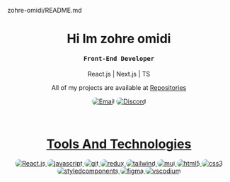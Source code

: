 zohre-omidi/README.md
<h1 align="center">
    Hi Im zohre omidi
</h1>

<div align="center">
    <h4 align="center"><samp>Front-End Developer</samp></h4>
    <p align="center">
React.js | Next.js | TS
</p>
</div>

<p align="center">
    All of my projects are available at <a href="https://github.com/ZohreScript" target="_blank">Repositories</a>
</p>

<p align="center">
    <a href="mailto:z.omidi74@gmail.com"><img src="https://img.shields.io/badge/Email-323540?style=for-the-badge&logo=protonmail&logoColor=5294E2" alt="Email" style="border-radius:15px"></a>
    <a href="https://www.linkedin.com/in/zohreh-omidi-53531921a/"><img src="https://img.shields.io/badge/LinkedIn-323540?style=for-the-badge&logo=LinkedIn&logoColor=5294E2" style="border-radius:15px" alt="Discord">
</p>

<br/>

<h1 align="center">
    Tools And Technologies
</h1>

<div align="center">   
    <img src="https://img.shields.io/badge/react-323540?style=for-the-badge&logo=react&logoColor=5294E2" alt="React.js" style="border-radius:15px"/>
    <img src="https://img.shields.io/badge/java%20script-323540?style=for-the-badge&logo=javascript&logoColor=5294E2" alt="javascript"  style="border-radius:15px"/>
    <img src="https://img.shields.io/badge/git-323540?style=for-the-badge&logo=git&logoColor=5294E2" alt="git" style="border-radius:15px"/>
    <img src="https://img.shields.io/badge/redux-323540?style=for-the-badge&logo=redux&logoColor=5294E2" alt="redux" style="border-radius:15px"/>
    <img src="https://img.shields.io/badge/tailwind%20css-323540?style=for-the-badge&logo=tailwind-css&logoColor=5294E2" alt="tailwind" style="border-radius:15px"/>
    <img src="https://img.shields.io/badge/material%20ui-323540?style=for-the-badge&logo=mui&logoColor=5294E2" alt="mui" style="border-radius:15px"/>
    <img src="https://img.shields.io/badge/html-323540?style=for-the-badge&logo=html5&logoColor=5294E2" alt="html5" style="border-radius:15px"/>
    <img src="https://img.shields.io/badge/css-323540?style=for-the-badge&logo=css3&logoColor=5294E2" alt="css3" style="border-radius:15px"/>
    <img src="https://img.shields.io/badge/styled%20components-323540?style=for-the-badge&logo=styledcomponents&logoColor=5294E2" alt="styledcomponents" style="border-radius:15px"/>
    <img src="https://img.shields.io/badge/figma-323540?style=for-the-badge&logo=figma&logoColor=5294E2" alt="figma" style="border-radius:15px"/>
    <img src="https://img.shields.io/badge/vscodium-323540?style=for-the-badge&logo=vscodium&logoColor=5294E2" alt="vscodium" style="border-radius:15px"/>
 
</div>

<br/>
